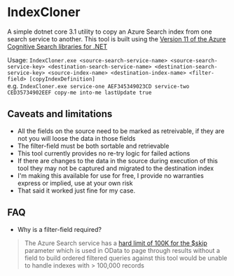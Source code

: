 # IndexCloner

A simple dotnet core 3.1 utility to copy an Azure Search index from one search service to another. This tool is built using the [Version 11 of the Azure Cognitive Search libraries for .NET](https://docs.microsoft.com/en-us/dotnet/api/overview/azure/search?view=azure-dotnet)

Usage: `IndexCloner.exe <source-search-service-name> <source-search-service-key> <destination-search-service-name> <destination-search-service-key> <source-index-name> <destination-index-name> <filter-field> [copyIndexDefinition]`  
e.g. `IndexCloner.exe service-one AEF345349023CD service-two CED35734902EEF copy-me into-me lastUpdate true`

## Caveats and limitations

- All the fields on the source need to be marked as retreivable, if they are not you will loose the data in those fields
- The filter-field must be both sortable and retrievable
- This tool currently provides no re-try logic for failed actions
- If there are changes to the data in the source during execution of this tool they may not be captured and migrated to the destination index
- I'm making this available for use for free, I provide no warranties express or implied, use at your own risk
- That said it worked just fine for my case.

## FAQ

- Why is a filter-field required?

> The Azure Search service has a [hard limit of 100K for the $skip](https://docs.microsoft.com/en-us/rest/api/searchservice/search-documents#skip-optional)
> parameter which is used in OData to page through results without a field to build ordered filtered queries against
> this tool would be unable to handle indexes with > 100,000 records
